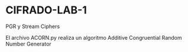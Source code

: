 # CIFRADO-LAB-1
 PGR y Stream Ciphers
 
 El archivo ACORN.py realiza un algoritmo Additive Congruential Random Number Generator
